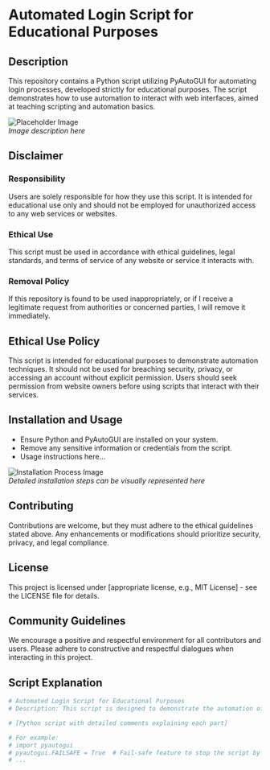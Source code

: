# Automated Login Script for Educational Purposes

## Description
This repository contains a Python script utilizing PyAutoGUI for automating login processes, developed strictly for educational purposes. The script demonstrates how to use automation to interact with web interfaces, aimed at teaching scripting and automation basics.

![Placeholder Image](path/to/image.png)  
*Image description here*

## Disclaimer

### Responsibility
Users are solely responsible for how they use this script. It is intended for educational use only and should not be employed for unauthorized access to any web services or websites.

### Ethical Use
This script must be used in accordance with ethical guidelines, legal standards, and terms of service of any website or service it interacts with.

### Removal Policy
If this repository is found to be used inappropriately, or if I receive a legitimate request from authorities or concerned parties, I will remove it immediately.

## Ethical Use Policy
This script is intended for educational purposes to demonstrate automation techniques. It should not be used for breaching security, privacy, or accessing an account without explicit permission. Users should seek permission from website owners before using scripts that interact with their services.

## Installation and Usage
- Ensure Python and PyAutoGUI are installed on your system.
- Remove any sensitive information or credentials from the script.
- Usage instructions here...

![Installation Process Image](path/to/another/image.png)  
*Detailed installation steps can be visually represented here*

## Contributing
Contributions are welcome, but they must adhere to the ethical guidelines stated above. Any enhancements or modifications should prioritize security, privacy, and legal compliance.

## License
This project is licensed under [appropriate license, e.g., MIT License] - see the LICENSE file for details.

## Community Guidelines
We encourage a positive and respectful environment for all contributors and users. Please adhere to constructive and respectful dialogues when interacting in this project.

## Script Explanation

```python
# Automated Login Script for Educational Purposes
# Description: This script is designed to demonstrate the automation of login processes using Python and PyAutoGUI.

# [Python script with detailed comments explaining each part]

# For example:
# import pyautogui
# pyautogui.FAILSAFE = True  # Fail-safe feature to stop the script by moving the mouse to a corner
# ...

